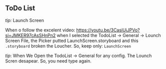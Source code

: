 ## ToDo List

*tip:* Launch Screen

When o follow the excelent video: https://youtu.be/3CasiUiJPVo?si=JMKER97cAsSHnPn2 when I selected the TodoList -> General -> Lounch Screen File, the Picker putted LaunchScreen.storyboard and this `.storyboard` broken the Loucher. So, keep only: `LaunchScreen`

*tip*: When We Open the TodoList -> General for any config. The Lounch Scren desapear. So, you need type again.
